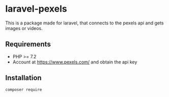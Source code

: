 # laravel-pexels

This is a package made for laravel, that connects to the pexels api and gets images or videos.

## Requirements

- PHP >= 7.2
- Account at https://www.pexels.com/ and obtain the api key

## Installation

```bash
composer require 
```

